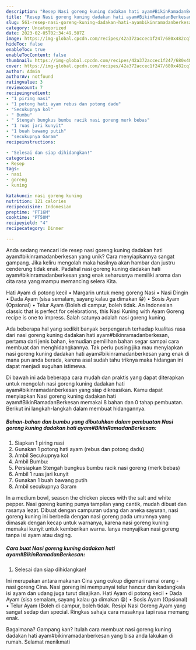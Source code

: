 ```yaml
---
description: "Resep Nasi goreng kuning dadakan hati ayam#BikinRamadanBerkesan yang Lezat"
title: "Resep Nasi goreng kuning dadakan hati ayam#BikinRamadanBerkesan yang Lezat"
slug: 561-resep-nasi-goreng-kuning-dadakan-hati-ayambikinramadanberkesan-yang-lezat
category: Uncategorized
date: 2023-02-05T02:34:49.507Z
image: https://img-global.cpcdn.com/recipes/42a372accec1f247/680x482cq70/nasi-goreng-kuning-dadakan-hati-ayambikinramadanberkesan-foto-resep-utama.jpg
hideToc: false
enableToc: true
enableTocContent: false
thumbnail: https://img-global.cpcdn.com/recipes/42a372accec1f247/680x482cq70/nasi-goreng-kuning-dadakan-hati-ayambikinramadanberkesan-foto-resep-utama.jpg
cover: https://img-global.cpcdn.com/recipes/42a372accec1f247/680x482cq70/nasi-goreng-kuning-dadakan-hati-ayambikinramadanberkesan-foto-resep-utama.jpg
author: Admin
authorAv: notfound
ratingvalue: 3
reviewcount: 7
recipeingredient:
- "1 piring nasi"
- "1 potong hati ayam rebus dan potong dadu"
- "Secukupnya kol"
- " Bumbu"
- " Stengah bungkus bumbu racik nasi goreng merk bebas"
- "1 ruas jari kunyit"
- "1 buah bawang putih"
- "secukupnya Garam"
recipeinstructions:

- "Selesai dan siap dihidangkan!"
categories:
- Resep
tags:
- nasi
- goreng
- kuning

katakunci: nasi goreng kuning 
nutrition: 121 calories
recipecuisine: Indonesian
preptime: "PT16M"
cooktime: "PT50M"
recipeyield: "4"
recipecategory: Dinner

---
```





Anda sedang mencari ide resep nasi goreng kuning dadakan hati ayam#bikinramadanberkesan yang unik? Cara menyiapkannya sangat gampang. Jika keliru mengolah maka hasilnya akan hambar dan justru cenderung tidak enak. Padahal nasi goreng kuning dadakan hati ayam#bikinramadanberkesan yang enak seharusnya memiliki aroma dan cita rasa yang mampu memancing selera Kita.





Hati Ayam di potong kecil • Margarin untuk meng goreng Nasi • Nasi Dingin • Dada Ayam (sisa semalam, sayang kalau ga dimakan 😁) • Sosis Ayam (Opsional) • Telur Ayam (Boleh di campur, boleh tidak. An Indonesian classic that is perfect for celebrations, this Nasi Kuning with Ayam Goreng recipe is one to impress. Salah satunya adalah nasi goreng kuning.

Ada beberapa hal yang sedikit banyak berpengaruh terhadap kualitas rasa dari nasi goreng kuning dadakan hati ayam#bikinramadanberkesan, pertama dari jenis bahan, kemudian pemilihan bahan segar sampai cara membuat dan menghidangkannya. Tak perlu pusing jika mau menyiapkan nasi goreng kuning dadakan hati ayam#bikinramadanberkesan yang enak di mana pun anda berada, karena asal sudah tahu triknya maka hidangan ini dapat menjadi suguhan istimewa.






Di bawah ini ada beberapa cara mudah dan praktis yang dapat diterapkan untuk mengolah nasi goreng kuning dadakan hati ayam#bikinramadanberkesan yang siap dikreasikan. Kamu dapat menyiapkan Nasi goreng kuning dadakan hati ayam#BikinRamadanBerkesan memakai 8 bahan dan 0 tahap pembuatan. Berikut ini langkah-langkah dalam membuat hidangannya.

<!--inarticleads1-->

##### Bahan-bahan dan bumbu yang dibutuhkan dalam pembuatan Nasi goreng kuning dadakan hati ayam#BikinRamadanBerkesan:

1. Siapkan 1 piring nasi
1. Gunakan 1 potong hati ayam (rebus dan potong dadu)
1. Ambil Secukupnya kol
1. Ambil  Bumbu:
1. Persiapkan  Stengah bungkus bumbu racik nasi goreng (merk bebas)
1. Ambil 1 ruas jari kunyit
1. Gunakan 1 buah bawang putih
1. Ambil secukupnya Garam


In a medium bowl, season the chicken pieces with the salt and white pepper. Nasi goreng kuning punya tampilan yang cantik, mudah dibuat dan rasanya lezat. Dibuat dengan campuran udang dan aneka sayuran, nasi goreng kuning ini berbeda dengan nasi goreng pada umumnya yang dimasak dengan kecap untuk warnanya, karena nasi goreng kuning memakai kunyit untuk kemberikan warna. Ianya menyajikan nasi goreng tanpa isi ayam atau daging. 

<!--inarticleads2-->

##### Cara buat Nasi goreng kuning dadakan hati ayam#BikinRamadanBerkesan:


1. Selesai dan siap dihidangkan!

Ini merupakan antara makanan Cina yang cukup digemari ramai orang - nasi goreng Cina. Nasi goreng ini mempunyai telur hancur dan kadangkala isi ayam dan udang juga turut disajikan. Hati Ayam di potong kecil • Dada Ayam (sisa semalam, sayang kalau ga dimakan 😁) • Sosis Ayam (Opsional) • Telur Ayam (Boleh di campur, boleh tidak. Resipi Nasi Goreng Ayam yang sangat sedap dan special. Ringkas sahaja cara masaknya tapi rasa memang enak. 

Bagaimana? Gampang kan? Itulah cara membuat nasi goreng kuning dadakan hati ayam#bikinramadanberkesan yang bisa anda lakukan di rumah. Selamat menikmati
